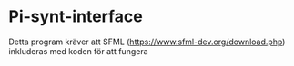 # Pi-synt-interface
Detta program kräver att SFML (https://www.sfml-dev.org/download.php)
inkluderas med koden för att fungera
